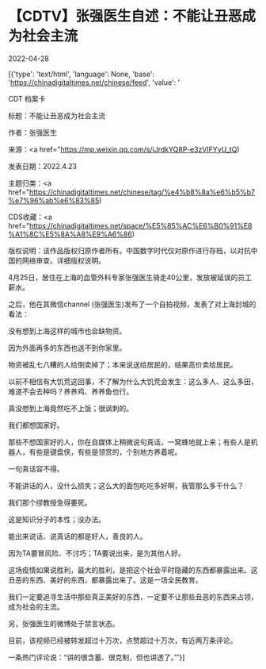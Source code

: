# 【CDTV】张强医生自述：不能让丑恶成为社会主流

2022-04-28

[{'type': 'text/html', 'language': None, 'base': 'https://chinadigitaltimes.net/chinese/feed', 'value': '

CDT 档案卡

标题：不能让丑恶成为社会主流

作者：张强医生

来源：<a href="https://mp.weixin.qq.com/s/iJrdkYQ8P-e3zVIFYyU_tQ)

发表日期：2022.4.23

主题归类：<a href="https://chinadigitaltimes.net/chinese/tag/%e4%b8%8a%e6%b5%b7%e7%96%ab%e6%83%85)

CDS收藏：<a href="https://chinadigitaltimes.net/space/%E5%85%AC%E6%B0%91%E8%A1%8C%E5%8A%A8%E9%A6%86)

版权说明：该作品版权归原作者所有。中国数字时代仅对原作进行存档，以对抗中国的网络审查。详细版权说明。





4月25日，居住在上海的血管外科专家张强医生骑走40公里，发放被延误的员工薪水。

之后，他在其微信channel (张强医生)发布了一个自拍视频，发表了对上海封城的看法：



没有想到上海这样的城市也会缺物资。

因为外面再多的东西也送不到你家里。

物资被乱七八糟的人给倒卖掉了；本来说送给居民的，结果高价卖给居民。

以前不相信有大饥荒这回事，不了解为什么大饥荒会发生：这么多人、这么多田，难道不会去种吗？养养鸡、养养鱼也行。

真没想到上海竟然吃不上饭；很讽刺的。

我们都想国家好。

那些不想国家好的人，你在自媒体上稍微说句真话，一窝蜂地就上来；有些人是机器人，有些是键盘侠，有些是领赏的，个别地方养着呢。

一句真话容不得。

不能讲话的人，没什么损失；这么大的面包吃吃多好啊，我管那么多干什么？

我们那个缪教授急得要死。

这是知识分子的本性；没办法。

能出来说话、说真话的都是好人，善良的人。

因为TA要冒风险、不讨巧；TA要说出来，是为其他人好。

这场疫情如果说胜利，最大的胜利，是把这个社会平时隐藏的东西都暴露出来。这丑恶的东西、美好的东西，都暴露出来了。这是一场全民教育。

我们一定要追寻生活中那些真正美好的东西，一定要不让那些丑恶的东西来占领，成为社会的主流。









另，张强医生的微博处于禁言状态。

目前，该视频已经被转发超过十万次，点赞超过十万次，有近两万条评论。

一条热门评论说：“讲的很含蓄、很克制，但也讲透了。”'}]